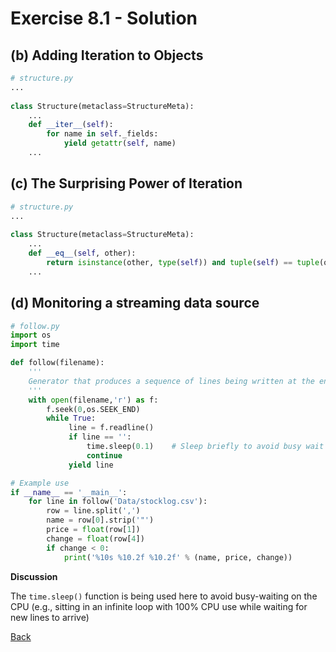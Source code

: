 # Exercise 8.1 - Solution

## (b) Adding Iteration to Objects

```python
# structure.py
...
        
class Structure(metaclass=StructureMeta):
    ...
    def __iter__(self):
        for name in self._fields:
            yield getattr(self, name)
    ...
```

## (c) The Surprising Power of Iteration

```python
# structure.py
...
        
class Structure(metaclass=StructureMeta):
    ...
    def __eq__(self, other):
        return isinstance(other, type(self)) and tuple(self) == tuple(other)
    ...
```

## (d) Monitoring a streaming data source

```python
# follow.py
import os
import time

def follow(filename):
    '''
    Generator that produces a sequence of lines being written at the end of a file.
    '''
    with open(filename,'r') as f:
        f.seek(0,os.SEEK_END)
        while True:
             line = f.readline()
             if line == '':
                 time.sleep(0.1)    # Sleep briefly to avoid busy wait
                 continue
             yield line

# Example use
if __name__ == '__main__':
    for line in follow('Data/stocklog.csv'):
        row = line.split(',')
        name = row[0].strip('"')
        price = float(row[1])
        change = float(row[4])
        if change < 0:
            print('%10s %10.2f %10.2f' % (name, price, change))
```

**Discussion**

The `time.sleep()` function is being used here to avoid busy-waiting
on the CPU (e.g., sitting in an infinite loop with 100% CPU use while waiting for new lines to arrive)



[Back](ex8_1.md)
